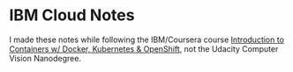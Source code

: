 # IBM Cloud Notes

I made these notes while following the IBM/Coursera course [Introduction to Containers w/ Docker, Kubernetes & OpenShift](https://www.coursera.org/learn/ibm-containers-docker-kubernetes-openshift?specialization=devops-and-software-engineering), not the Udacity Computer Vision Nanodegree.



